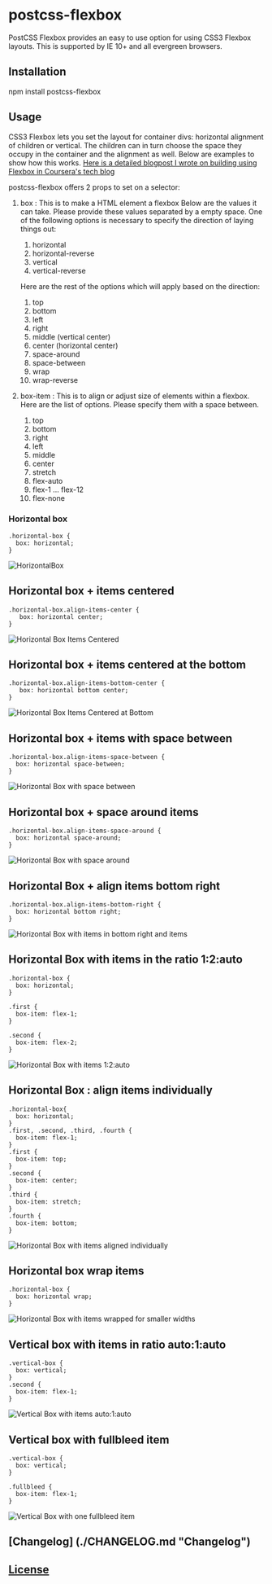 # postcss-flexbox
PostCSS Flexbox provides an easy to use option for using CSS3 Flexbox layouts. This is supported by IE 10+ and all evergreen browsers.

## Installation
npm install postcss-flexbox

## Usage
CSS3 Flexbox lets you set the layout for container divs: horizontal alignment of children or vertical. The children can in turn choose the space they occupy in the container and the alignment as well. Below are examples to show how this works. [Here is a detailed blogpost I wrote on building using Flexbox in Coursera's tech blog](https://tech.coursera.org/blog/2015/06/23/flexbox-at-work/)

postcss-flexbox offers 2 props to set on a selector:

1. box : This is to make a HTML element a flexbox
   Below are the values it can take. Please provide these values separated by a empty space.
   One of the following options is necessary to specify the direction of laying things out:
   1. horizontal
   2. horizontal-reverse
   3. vertical
   4. vertical-reverse

   Here are the rest of the options which will apply based on the direction:
   1. top
   2. bottom
   3. left
   4. right
   5. middle (vertical center)
   6. center (horizontal center)
   7. space-around
   8. space-between
   9. wrap
   10. wrap-reverse

2. box-item : This is to align or adjust size of elements within a flexbox.
   Here are the list of options. Please specify them with a space between.
   1. top
   2. bottom
   3. right
   4. left
   5. middle
   6. center
   7. stretch
   8. flex-auto
   9. flex-1 ... flex-12
   10. flex-none

### Horizontal box
    .horizontal-box {
      box: horizontal;
    }
![HorizontalBox](https://lh3.googleusercontent.com/-aSnIdPAty78/VoCc3jOo0eI/AAAAAAAAOv0/7UMisdT-YSk/s1024-Ic42/snapshot1.png "Horizontal Box")

## Horizontal box + items centered
    .horizontal-box.align-items-center {
       box: horizontal center;
    }
![Horizontal Box Items Centered](https://lh3.googleusercontent.com/-Q2Umh0TOeBE/VoCc4X-BvDI/AAAAAAAAOv8/sLsPCjvSQOc/s1016-Ic42/snapshot2.png "Horizontal Box Items Centered")

## Horizontal box + items centered at the bottom
    .horizontal-box.align-items-bottom-center {
       box: horizontal bottom center;
    }
![Horizontal Box Items Centered at Bottom](https://lh3.googleusercontent.com/-ldkAKXJxMEk/VoCc447MEMI/AAAAAAAAOwA/vugH4TyvQx4/s1024-Ic42/snapshot3.png "Horizontal Box Items Centered at Bottom")

## Horizontal box + items with space between
    .horizontal-box.align-items-space-between {
      box: horizontal space-between;
    }
![Horizontal Box with space between](https://lh3.googleusercontent.com/-7CGd7I_CmeI/VoCfpUBJ9MI/AAAAAAAAOw0/AOdArcV--j4/s1016-Ic42/snapshot4.png "Horizontal box with space between items")

## Horizontal box + space around items
    .horizontal-box.align-items-space-around {
      box: horizontal space-around;
    }
![Horizontal Box with space around](https://lh3.googleusercontent.com/-kKDwSrYOPkU/VoChEgjw4fI/AAAAAAAAOxE/gzSvwOnv0og/s1018-Ic42/snapshot5.png "Horizontal box with space around items")

## Horizontal Box + align items bottom right
    .horizontal-box.align-items-bottom-right {
      box: horizontal bottom right;
    }
![Horizontal Box with items in bottom right and items](https://lh3.googleusercontent.com/-641BL1qkDKs/VoCiW8RLCgI/AAAAAAAAOxQ/ufAy18jQ92M/s1018-Ic42/snapshot6.png "Horizontal box with items aligned bottom right")

## Horizontal Box with items in the ratio 1:2:auto
    .horizontal-box {
      box: horizontal;
    }

    .first {
      box-item: flex-1;
    }

    .second {
      box-item: flex-2;
    }
![Horizontal Box with items 1:2:auto](https://lh3.googleusercontent.com/-GMt9tFFaavE/VoClKYn8cnI/AAAAAAAAOxs/5RuoFcH7vnk/s1016-Ic42/snapshot7.png "Horizontal box with items in 1:auto:auto")

## Horizontal Box : align items individually
    .horizontal-box{
      box: horizontal;
    }
    .first, .second, .third, .fourth {
      box-item: flex-1;
    }
    .first {
      box-item: top;
    }
    .second {
      box-item: center;
    }
    .third {
      box-item: stretch;
    }
    .fourth {
      box-item: bottom;
    }
![Horizontal Box with items aligned individually](https://lh3.googleusercontent.com/-M6Whv0ekXJc/VoCmXPxgGCI/AAAAAAAAOx4/6VSn7cuCNkU/s1016-Ic42/snapshot8.png "Horizontal box with items aligned individually")

## Horizontal box wrap items
    .horizontal-box {
      box: horizontal wrap;
    }
![Horizontal Box with items wrapped for smaller widths](https://lh3.googleusercontent.com/-rUa839zO1fA/VoCp14NQbZI/AAAAAAAAOyE/1tJnDZ3x1hs/s376-Ic42/snapshot9.png "Horizontal box with items wrapped for smaller widths")

## Vertical box with items in ratio auto:1:auto
    .vertical-box {
      box: vertical;
    }
    .second {
      box-item: flex-1;
    }
![Vertical Box with items auto:1:auto](https://lh3.googleusercontent.com/-EHVdgtYCCGk/VoCqwOvi2UI/AAAAAAAAOyM/hP-BrtyYwBw/s512-Ic42/snapshot10.png "Vertical Box")

## Vertical box with fullbleed item
    .vertical-box {
      box: vertical;
    }

    .fullbleed {
      box-item: flex-1;
    }
![Vertical Box with one fullbleed item](https://lh3.googleusercontent.com/-iO2WxZJB7tQ/VoCr3py-M_I/AAAAAAAAOyY/MJ0CNj0ogYQ/s512-Ic42/snapshot11.png "Vertical box with fullbleed item")

## [Changelog] (./CHANGELOG.md "Changelog")
## [License](./LICENSE "License")
